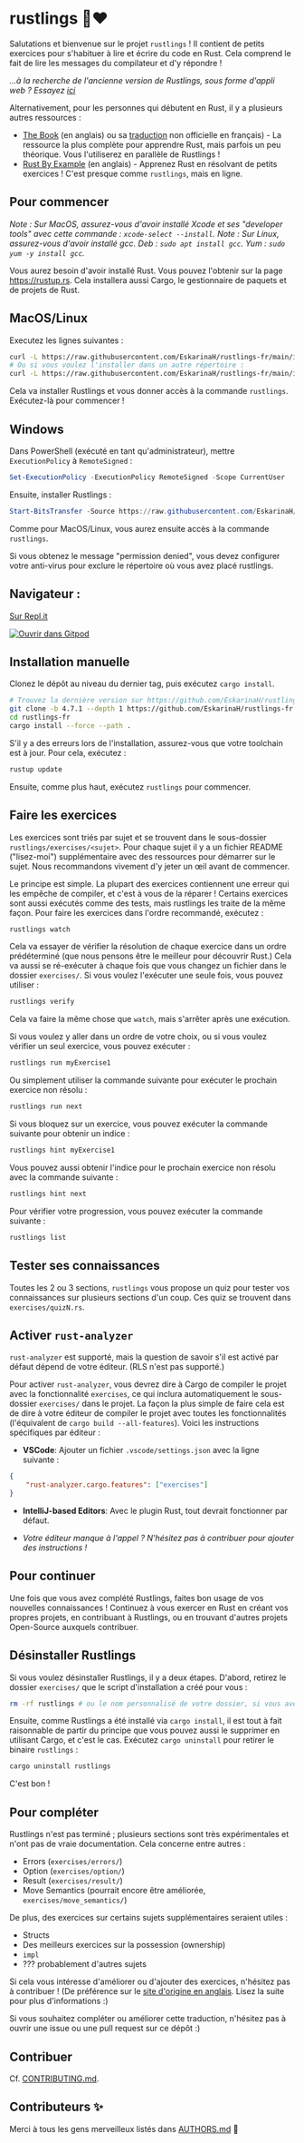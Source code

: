 # rustlings 🦀❤️

Salutations et bienvenue sur le projet `rustlings` ! Il contient de petits exercices pour s'habituer à lire et écrire du code en Rust. Cela comprend le fait de lire les messages du compilateur et d'y répondre !

_...à la recherche de l'ancienne version de Rustlings, sous forme d'appli web ? Essayez [ici](https://github.com/rust-lang/rustlings/tree/rustlings-1)_

Alternativement, pour les personnes qui débutent en Rust, il y a plusieurs autres ressources :

- [The Book](https://doc.rust-lang.org/book/index.html) (en anglais) ou sa [traduction](https://jimskapt.github.io/rust-book-fr/) non officielle en français) - La ressource la plus complète pour apprendre Rust, mais parfois un peu théorique. Vous l'utiliserez en parallèle de Rustlings !
- [Rust By Example](https://doc.rust-lang.org/rust-by-example/index.html) (en anglais) - Apprenez Rust en résolvant de petits exercices ! C'est presque comme `rustlings`, mais en ligne.

## Pour commencer

_Note : Sur MacOS, assurez-vous d'avoir installé Xcode et ses "developer tools" avec cette commande : `xcode-select --install`._
_Note : Sur Linux, assurez-vous d'avoir installé gcc. Deb : `sudo apt install gcc`. Yum : `sudo yum -y install gcc`._

Vous aurez besoin d'avoir installé Rust. Vous pouvez l'obtenir sur la page https://rustup.rs. Cela installera aussi Cargo, le gestionnaire de paquets et de projets de Rust.

## MacOS/Linux

Executez les lignes suivantes :

```bash
curl -L https://raw.githubusercontent.com/EskarinaH/rustlings-fr/main/install.sh | bash
# Ou si vous voulez l'installer dans un autre répertoire :
curl -L https://raw.githubusercontent.com/EskarinaH/rustlings-fr/main/install.sh | bash -s mypath/
```

Cela va installer Rustlings et vous donner accès à la commande `rustlings`. Exécutez-là pour commencer !

## Windows

Dans PowerShell (exécuté en tant qu'administrateur), mettre `ExecutionPolicy` à `RemoteSigned` :

```ps1
Set-ExecutionPolicy -ExecutionPolicy RemoteSigned -Scope CurrentUser
```

Ensuite, installer Rustlings :

```ps1
Start-BitsTransfer -Source https://raw.githubusercontent.com/EskarinaH/rustlings-fr/main/install.ps1 -Destination $env:TMP/install_rustlings.ps1; Unblock-File $env:TMP/install_rustlings.ps1; Invoke-Expression $env:TMP/install_rustlings.ps1
```

Comme pour MacOS/Linux, vous aurez ensuite accès à la commande `rustlings`.

Si vous obtenez le message "permission denied", vous devez configurer votre anti-virus pour exclure le répertoire où vous avez placé rustlings.

## Navigateur :

[Sur Repl.it](https://replit.com/github/EskarinaH/rustlings-fr)

[![Ouvrir dans Gitpod](https://gitpod.io/button/open-in-gitpod.svg)](https://gitpod.io/#https://github.com/EskarinaH/rustlings-fr)

## Installation manuelle

Clonez le dépôt au niveau du dernier tag, puis exécutez `cargo install`. 

```bash
# Trouvez la dernière version sur https://github.com/EskarinaH/rustlings-fr/latest (4.7.1 au moment de l'édition de ce README.) 
git clone -b 4.7.1 --depth 1 https://github.com/EskarinaH/rustlings-fr
cd rustlings-fr
cargo install --force --path .
```

S'il y a des erreurs lors de l'installation, assurez-vous que votre toolchain est à jour. Pour cela, exécutez :

```bash
rustup update
```

Ensuite, comme plus haut, exécutez `rustlings` pour commencer.

## Faire les exercices

Les exercices sont triés par sujet et se trouvent dans le sous-dossier `rustlings/exercises/<sujet>`. Pour chaque sujet il y a un fichier README ("lisez-moi") supplémentaire avec des ressources pour démarrer sur le sujet. Nous recommandons vivement d'y jeter un œil avant de commencer.

Le principe est simple. La plupart des exercices contiennent une erreur qui les empêche de compiler, et c'est à vous de la réparer ! Certains exercices sont aussi exécutés comme des tests, mais rustlings les traite de la même façon. Pour faire les exercices dans l'ordre recommandé, exécutez :

```bash
rustlings watch
```

Cela va essayer de vérifier la résolution de chaque exercice dans un ordre prédéterminé (que nous pensons être le meilleur pour découvrir Rust.) Cela va aussi se ré-exécuter à chaque fois que vous changez un fichier dans le dossier `exercises/`. Si vous voulez l'exécuter une seule fois, vous pouvez utiliser :

```bash
rustlings verify
```

Cela va faire la même chose que `watch`, mais s'arrêter après une exécution.

Si vous voulez y aller dans un ordre de votre choix, ou si vous voulez vérifier un seul exercice, vous pouvez exécuter :

```bash
rustlings run myExercise1
```

Ou simplement utiliser la commande suivante pour exécuter le prochain exercice non résolu :

```bash
rustlings run next
```

Si vous bloquez sur un exercice, vous pouvez exécuter la commande suivante pour obtenir un indice :

```bash
rustlings hint myExercise1
```

Vous pouvez aussi obtenir l'indice pour le prochain exercice non résolu avec la commande suivante :

```bash
rustlings hint next
```

Pour vérifier votre progression, vous pouvez exécuter la commande suivante :

```bash
rustlings list
```

## Tester ses connaissances

Toutes les 2 ou 3 sections, `rustlings` vous propose un quiz pour tester vos connaissances sur plusieurs sections d'un coup. Ces quiz se trouvent dans `exercises/quizN.rs`.

## Activer `rust-analyzer`

`rust-analyzer` est supporté, mais la question de savoir s'il est activé par défaut dépend de votre éditeur. (RLS n'est pas supporté.)

Pour activer `rust-analyzer`, vous devrez dire à Cargo de compiler le projet avec la fonctionnalité `exercises`, ce qui inclura automatiquement le sous-dossier `exercises/` dans le projet. La façon la plus simple de faire cela est de dire à votre éditeur de compiler le projet avec toutes les fonctionnalités (l'équivalent de `cargo build --all-features`).
Voici les instructions spécifiques par éditeur :

- **VSCode**: Ajouter un fichier `.vscode/settings.json` avec la ligne suivante :
```json
{
    "rust-analyzer.cargo.features": ["exercises"]
}
```
- **IntelliJ-based Editors**: Avec le plugin Rust, tout devrait fonctionner par défaut.

- _Votre éditeur manque à l'appel ? N'hésitez pas à contribuer pour ajouter des instructions !_

## Pour continuer

Une fois que vous avez complété Rustlings, faites bon usage de vos nouvelles connaissances ! Continuez à vous exercer en Rust en créant vos propres projets, en contribuant à Rustlings, ou en trouvant d'autres projets Open-Source auxquels contribuer.

## Désinstaller Rustlings

Si vous voulez désinstaller Rustlings, il y a deux étapes. D'abord, retirez le dossier `exercises/` que le script d'installation a créé pour vous :

```bash
rm -rf rustlings # ou le nom personnalisé de votre dossier, si vous avez choisi de le renommer.
```

Ensuite, comme Rustlings a été installé via `cargo install`, il est tout à fait raisonnable de partir du principe que vous pouvez aussi le supprimer en utilisant Cargo, et c'est le cas. Exécutez `cargo uninstall` pour retirer le binaire `rustlings` :

```bash
cargo uninstall rustlings
```

C'est bon !

## Pour compléter

Rustlings n'est pas terminé ; plusieurs sections sont très expérimentales et n'ont pas de vraie documentation. Cela concerne entre autres :

- Errors (`exercises/errors/`)
- Option (`exercises/option/`)
- Result (`exercises/result/`)
- Move Semantics (pourrait encore être améliorée, `exercises/move_semantics/`)

De plus, des exercices sur certains sujets supplémentaires seraient utiles :

- Structs
- Des meilleurs exercices sur la possession (ownership)
- `impl`
- ??? probablement d'autres sujets

Si cela vous intéresse d'améliorer ou d'ajouter des exercices, n'hésitez pas à contribuer ! (De préférence sur le [site d'origine en anglais](https://github.com/rust-lang/rustlings). Lisez la suite pour plus d'informations :)

Si vous souhaitez compléter ou améliorer cette traduction, n'hésitez pas à ouvrir une issue ou une pull request sur ce dépôt :)

## Contribuer

Cf. [CONTRIBUTING.md](./CONTRIBUTING.md).

## Contributeurs ✨

Merci à tous les gens merveilleux listés dans [AUTHORS.md](./AUTHORS.md) 🎉
